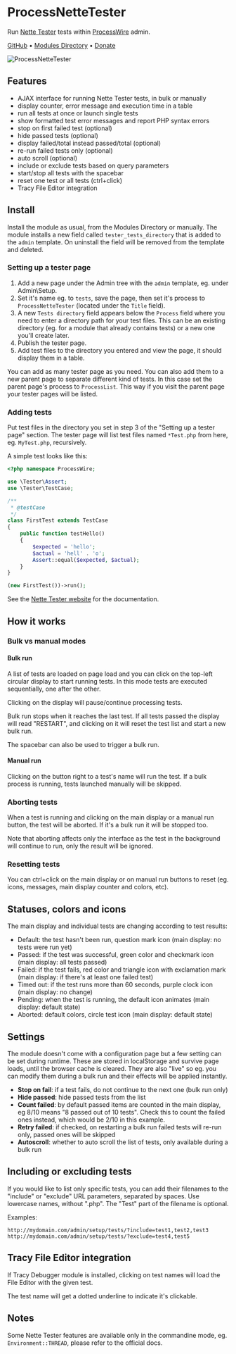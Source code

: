 ProcessNetteTester
================

Run [Nette Tester](https://tester.nette.org/) tests within [ProcessWire](http://processwire.com/) admin.

[GitHub](https://github.com/rolandtoth/ProcessNetteTester) • [Modules Directory](https://modules.processwire.com/modules/process-nette-tester/) • [Donate](https://www.paypal.me/rolandtothpal/5)

![ProcessNetteTester](https://rolandtoth.hu/pic/pw/processnettetester-v008.png "ProcessNetteTester screenshot")

## Features

- AJAX interface for running Nette Tester tests, in bulk or manually
- display counter, error message and execution time in a table
- run all tests at once or launch single tests
- show formatted test error messages and report PHP syntax errors
- stop on first failed test (optional)
- hide passed tests (optional)
- display failed/total instead passed/total (optional)
- re-run failed tests only (optional)
- auto scroll (optional)
- include or exclude tests based on query parameters
- start/stop all tests with the spacebar
- reset one test or all tests (ctrl+click)
- Tracy File Editor integration

## Install

Install the module as usual, from the Modules Directory or manually. The module installs a new field called `tester_tests_directory` that is added to the `admin` template. On uninstall the field will be removed from the template and deleted.

### Setting up a tester page

1. Add a new page under the Admin tree with the `admin` template, eg. under Admin\Setup.
2. Set it's name eg. to `tests`, save the page, then set it's process to `ProcessNetteTester` (located under the `Title` field).
3. A new `Tests directory` field appears below the `Process` field where you need to enter a directory path for your test files. This can be an existing directory (eg. for a module that already contains tests) or a new one you'll create later.
4. Publish the tester page.
5. Add test files to the directory you entered and view the page, it should display them in a table.

You can add as many tester page as you need. You can also add them to a new parent page to separate different kind of tests. In this case set the parent page's process to `ProcessList`. This way if you visit the parent page your tester pages will be listed.

### Adding tests

Put test files in the directory you set in step 3 of the "Setting up a tester page" section. The tester page will list test files named `*Test.php` from here, eg. `MyTest.php`, recursively.

A simple test looks like this:

```php
<?php namespace ProcessWire;

use \Tester\Assert;
use \Tester\TestCase;

/**
 * @testCase
 */
class FirstTest extends TestCase
{
    public function testHello()
    {
        $expected = 'hello';
        $actual = 'hell' . 'o';
        Assert::equal($expected, $actual);
    }
}

(new FirstTest())->run();
```


See the [Nette Tester website](https://tester.nette.org) for the documentation.

## How it works

### Bulk vs manual modes

#### Bulk run

A list of tests are loaded on page load and you can click on the top-left circular display to start running tests. In this mode tests are executed sequentially, one after the other.

Clicking on the display will pause/continue processing tests.

Bulk run stops when it reaches the last test. If all tests passed the display will read "RESTART", and clicking on it will reset the test list and start a new bulk run.

The spacebar can also be used to trigger a bulk run.

#### Manual run

Clicking on the button right to a test's name will run the test. If a bulk process is running, tests launched manually will be skipped.

### Aborting tests

When a test is running and clicking on the main display or a manual run button, the test will be aborted. If it's a bulk run it will be stopped too.

Note that aborting affects only the interface as the test in the background will continue to run, only the result will be ignored.

### Resetting tests

You can ctrl+click on the main display or on manual run buttons to reset (eg. icons, messages, main display counter and colors, etc).

## Statuses, colors and icons

The main display and individual tests are changing according to test results:

- Default: the test hasn't been run, question mark icon (main display: no tests were run yet)
- Passed: if the test was successful, green color and checkmark icon (main display: all tests passed)
- Failed: if the test fails, red color and triangle icon with exclamation mark (main display: if there's at least one failed test)
- Timed out: if the test runs more than 60 seconds, purple clock icon (main display: no change)
- Pending: when the test is running, the default icon animates (main display: default state)
- Aborted: default colors, circle test icon (main display: default state)

## Settings

The module doesn't come with a configuration page but a few setting can be set during runtime. These are stored in localStorage and survive page loads, until the browser cache is cleared. They are also "live" so eg. you can modify them during a bulk run and their effects will be applied instantly.

- **Stop on fail**: if a test fails, do not continue to the next one (bulk run only)
- **Hide passed**: hide passed tests from the list
- **Count failed**: by default passed items are counted in the main display, eg 8/10 means "8 passed out of 10 tests". Check this to count the failed ones instead, which would be 2/10 in this example.
- **Retry failed**: if checked, on restarting a bulk run failed tests will re-run only, passed ones will be skipped
- **Autoscroll**: whether to auto scroll the list of tests, only available during a bulk run

## Including or excluding tests

If you would like to list only specific tests, you can add their filenames to the "include" or "exclude" URL parameters, separated by spaces. Use lowercase names, without ".php". The "Test" part of the filename is optional.

Examples:

```
http://mydomain.com/admin/setup/tests/?include=test1,test2,test3
http://mydomain.com/admin/setup/tests/?exclude=test4,test5
```

## Tracy File Editor integration

If Tracy Debugger module is installed, clicking on test names will load the File Editor with the given test.

The test name will get a dotted underline to indicate it's clickable.


## Notes

Some Nette Tester features are available only in the commandine mode, eg. `Environment::THREAD`, please refer to the official docs.
